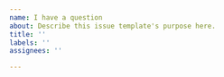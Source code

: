 ```yaml
---
name: I have a question
about: Describe this issue template's purpose here.
title: ''
labels: ''
assignees: ''

---
```




